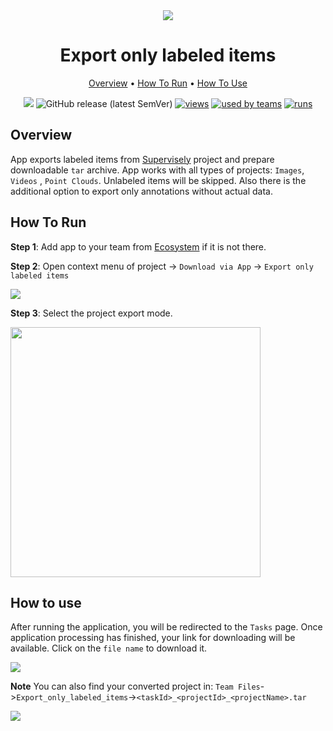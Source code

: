 <div align="center" markdown>
<img src="https://i.imgur.com/gUEuSc7.png"/>


# Export only labeled items

<p align="center">
  <a href="#Overview">Overview</a> •
  <a href="#How-To-Run">How To Run</a> •
  <a href="#How-To-Use">How To Use</a>
</p>

[![](https://img.shields.io/badge/slack-chat-green.svg?logo=slack)](https://supervise.ly/slack)
![GitHub release (latest SemVer)](https://img.shields.io/github/v/release/supervisely-ecosystem/export-only-labeled-items)
[![views](https://app.supervise.ly/public/api/v3/ecosystem.counters?repo=supervisely-ecosystem/export-only-labeled-items&counter=views&label=views)](https://supervise.ly)
[![used by teams](https://app.supervise.ly/public/api/v3/ecosystem.counters?repo=supervisely-ecosystem/export-only-labeled-items&counter=downloads&label=used%20by%20teams)](https://supervise.ly)
[![runs](https://app.supervise.ly/public/api/v3/ecosystem.counters?repo=supervisely-ecosystem/export-only-labeled-items&counter=runs&label=runs&123)](https://supervise.ly)

</div>

## Overview

App exports labeled items from [Supervisely](https://app.supervise.ly) project and prepare downloadable `tar` archive. App works with all types of projects: `Images`, `Videos` , `Point Clouds`. Unlabeled items will be skipped. Also there is the additional option to export only annotations without actual data.



## How To Run 
**Step 1**: Add app to your team from [Ecosystem](https://app.supervise.ly/apps/ecosystem/export-only-labeled-items) if it is not there.

**Step 2**: Open context menu of project -> `Download via App` -> `Export only labeled items` 

<img src="https://i.imgur.com/EEQSPB3.png"/>





**Step 3**: Select the project export mode.

<img src="https://i.imgur.com/dLP9Lv3.png" width="400px"/>



## How to use

After running the application, you will be redirected to the `Tasks` page. Once application processing has finished, your link for downloading will be available. Click on the `file name` to download it.



<img src="https://i.imgur.com/4rdr2Pk.png"/>

**Note** You can also find your converted project in: `Team Files`->`Export_only_labeled_items`->`<taskId>_<projectId>_<projectName>.tar`

<img src="https://i.imgur.com/B75bSh1.png"/>